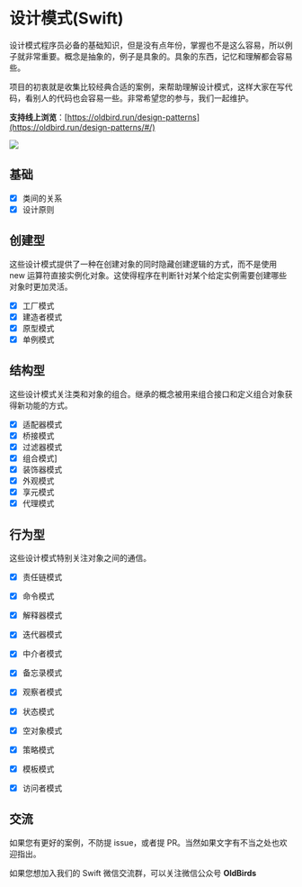 # 设计模式(Swift)


设计模式程序员必备的基础知识，但是没有点年份，掌握也不是这么容易，所以例子就非常重要。概念是抽象的，例子是具象的。具象的东西，记忆和理解都会容易些。

项目的初衷就是收集比较经典合适的案例，来帮助理解设计模式，这样大家在写代码，看别人的代码也会容易一些。非常希望您的参与，我们一起维护。

**支持线上浏览**：[https://oldbird.run/design-patterns](https://oldbird.run/design-patterns/#/)

![](http://blog.loveli.site/mweb/16169324651038.jpg)


## 基础

* [x] 类间的关系
* [x] 设计原则

## 创建型

这些设计模式提供了一种在创建对象的同时隐藏创建逻辑的方式，而不是使用 new 运算符直接实例化对象。这使得程序在判断针对某个给定实例需要创建哪些对象时更加灵活。

* [x] 工厂模式
* [x] 建造者模式
* [x] 原型模式
* [x] 单例模式

## 结构型

这些设计模式关注类和对象的组合。继承的概念被用来组合接口和定义组合对象获得新功能的方式。

* [x] 适配器模式
* [x] 桥接模式
* [x] 过滤器模式
* [x] 组合模式]
* [x] 装饰器模式
* [x] 外观模式
* [x] 享元模式
* [x] 代理模式

## 行为型

这些设计模式特别关注对象之间的通信。

* [x] 责任链模式
* [x] 命令模式
* [x] 解释器模式
* [x] 迭代器模式
* [x] 中介者模式
* [x] 备忘录模式
* [x] 观察者模式
* [x] 状态模式
* [x] 空对象模式
* [x] 策略模式
* [x] 模板模式
* [x] 访问者模式


## 交流

如果您有更好的案例，不防提 issue，或者提 PR。当然如果文字有不当之处也欢迎指出。

如果您想加入我们的 Swift 微信交流群，可以关注微信公众号 **OldBirds**


